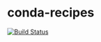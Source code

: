 # conda-recipes

[![Build Status](https://travis-ci.org/epruesse/conda-recipes.svg?branch=master)](https://travis-ci.org/epruesse/conda-recipes)
